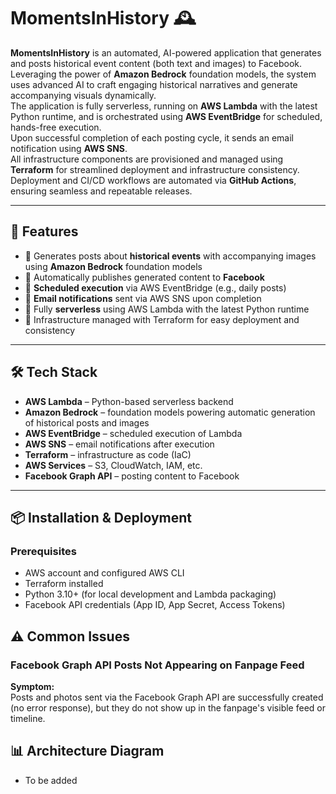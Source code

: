 # MomentsInHistory 🕰️

**MomentsInHistory** is an automated, AI-powered application that generates and posts historical event content (both text and images) to Facebook.  
Leveraging the power of **Amazon Bedrock** foundation models, the system uses advanced AI to craft engaging historical narratives and generate accompanying visuals dynamically.  
The application is fully serverless, running on **AWS Lambda** with the latest Python runtime, and is orchestrated using **AWS EventBridge** for scheduled, hands-free execution.  
Upon successful completion of each posting cycle, it sends an email notification using **AWS SNS**.  
All infrastructure components are provisioned and managed using **Terraform** for streamlined deployment and infrastructure consistency.  
Deployment and CI/CD workflows are automated via **GitHub Actions**, ensuring seamless and repeatable releases.

---

## 🚀 Features  
- 📌 Generates posts about **historical events** with accompanying images using **Amazon Bedrock** foundation models  
- 📌 Automatically publishes generated content to **Facebook**  
- 📌 **Scheduled execution** via AWS EventBridge (e.g., daily posts)  
- 📌 **Email notifications** sent via AWS SNS upon completion  
- 📌 Fully **serverless** using AWS Lambda with the latest Python runtime  
- 📌 Infrastructure managed with Terraform for easy deployment and consistency  

---

## 🛠️ Tech Stack  
- **AWS Lambda** – Python-based serverless backend  
- **Amazon Bedrock** – foundation models powering automatic generation of historical posts and images  
- **AWS EventBridge** – scheduled execution of Lambda  
- **AWS SNS** – email notifications after execution  
- **Terraform** – infrastructure as code (IaC)  
- **AWS Services** – S3, CloudWatch, IAM, etc.  
- **Facebook Graph API** – posting content to Facebook  

---

## 📦 Installation & Deployment

### Prerequisites
- AWS account and configured AWS CLI  
- Terraform installed
- Python 3.10+ (for local development and Lambda packaging)  
- Facebook API credentials (App ID, App Secret, Access Tokens)

## ⚠️ Common Issues

### Facebook Graph API Posts Not Appearing on Fanpage Feed

**Symptom:**  
Posts and photos sent via the Facebook Graph API are successfully created (no error response), but they do not show up in the fanpage's visible feed or timeline.

## 📊 Architecture Diagram
- To be added